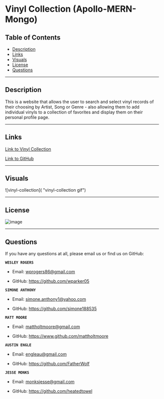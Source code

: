 # **Vinyl Collection** (Apollo-MERN-Mongo)

## **Table of Contents**
- [Description](#description)   
- [Links](#links)  
- [Visuals](#visuals) 
- [License](#license) 
- [Questions](#questions)

***

## **Description**

This is a website that allows the user to search and select vinyl records of their choosing by Artist, Song or Genre - also allowing them to add individual vinyls to a collection of favorites and display them on their personal profile page.

***

## **Links**
[Link to Vinyl Collection](https://guarded-mesa-92064.herokuapp.com/)

[Link to GitHub](https://github.com/simone188535/apollo-mern-mongo)  

***

## **Visuals**
![vinyl-collection]( "vinyl-collection gif")

***

## **License**
![image](https://img.shields.io/badge/license-MIT-turquoise)

***

## **Questions**
If you have any questions at all, please email us or find us on GitHub: 

**`WESLEY ROGERS`** 

- Email: wprogers86@gmail.com

- GitHub: https://github.com/wparker05

**`SIMONE ANTHONY`** 

- Email: simone.anthony1@yahoo.com

- GitHub: https://github.com/simone188535

**`MATT MOORE`** 

- Email: mattholtmoore@gmail.com  

- GitHub: https://www.github.com/mattholtmoore

**`AUSTIN ENGLE`** 

- Email: engleau@gmail.com

- GitHub: https://github.com/FatherWolf

**`JESSE MONKS`** 

- Email: monksjesse@gmail.com

- GitHub: https://github.com/heatedtowel
